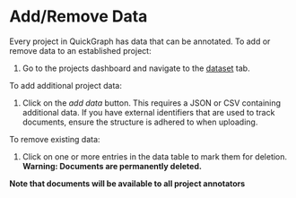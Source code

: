 # Add/Remove Data

Every project in QuickGraph has data that can be annotated. To add or remove data to an established project:

1. Go to the projects dashboard and navigate to the [dataset](/interface/dashboard/dataset) tab.

To add additional project data:

1. Click on the _add data_ button. This requires a JSON or CSV containing additional data. If you have external identifiers that are used to track documents, ensure the structure is adhered to when uploading.

To remove existing data:

1. Click on one or more entries in the data table to mark them for deletion. **Warning: Documents are permanently deleted.**

**Note that documents will be available to all project annotators**
